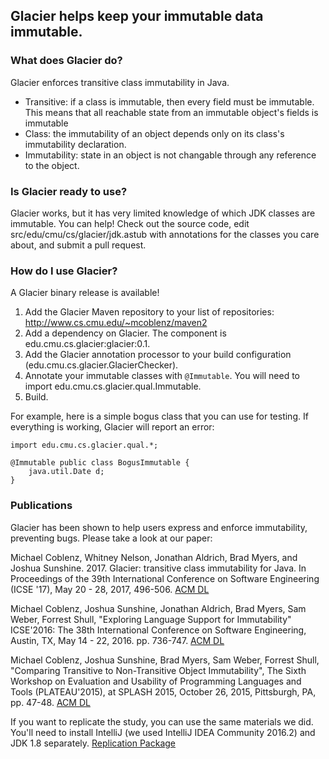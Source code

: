## Glacier helps keep your immutable data immutable.

### What does Glacier do? ###
Glacier enforces transitive class immutability in Java.
* Transitive: if a class is immutable, then every field must be immutable. This means that all reachable state from an immutable object's fields is immutable
* Class: the immutability of an object depends only on its class's immutability declaration.
* Immutability: state in an object is not changable through any reference to the object.

### Is Glacier ready to use? ###
Glacier works, but it has very limited knowledge of which JDK classes are immutable. You can help! Check out the source code, edit src/edu/cmu/cs/glacier/jdk.astub with annotations for the classes you care about, and submit a pull request. 

### How do I use Glacier? ###
A Glacier binary release is available!
1. Add the Glacier Maven repository to your list of repositories: http://www.cs.cmu.edu/~mcoblenz/maven2
2. Add a dependency on Glacier. The component is edu.cmu.cs.glacier:glacier:0.1.
3. Add the Glacier annotation processor to your build configuration (edu.cmu.cs.glacier.GlacierChecker).
4. Annotate your immutable classes with `@Immutable`. You will need to import edu.cmu.cs.glacier.qual.Immutable.
5. Build.

For example, here is a simple bogus class that you can use for testing. If everything is working, Glacier will report an error:
~~~~
import edu.cmu.cs.glacier.qual.*;

@Immutable public class BogusImmutable {
    java.util.Date d;
}
~~~~

### Publications
Glacier has been shown to help users express and enforce immutability, preventing bugs. Please take a look at our paper:

Michael Coblenz, Whitney Nelson, Jonathan Aldrich, Brad Myers, and Joshua Sunshine. 2017. Glacier: transitive class immutability for Java. In Proceedings of the 39th 
International Conference on Software Engineering (ICSE '17), May 20 - 28, 2017,  496-506. [ACM DL](http://dl.acm.org/citation.cfm?id=3097428)

Michael Coblenz, Joshua Sunshine, Jonathan Aldrich, Brad Myers, Sam Weber, Forrest Shull, "Exploring Language Support for Immutability" ICSE'2016: The 38th International Conference on Software Engineering, Austin, TX, May 14 - 22, 2016. pp. 736-747. [ACM DL](http://dl.acm.org/citation.cfm?id=2884798)

Michael Coblenz, Joshua Sunshine, Brad Myers, Sam Weber, Forrest Shull, "Comparing Transitive to Non-Transitive Object Immutability", The Sixth Workshop on Evaluation and Usability of Programming Languages and Tools (PLATEAU'2015), at SPLASH 2015, October 26, 2015, Pittsburgh, PA, pp. 47-48. [ACM DL](http://dl.acm.org/citation.cfm?id=2846688)

If you want to replicate the study, you can use the same materials we did. You'll need to install IntelliJ (we used IntelliJ IDEA Community 2016.2) and JDK 1.8 separately. [Replication Package](https://raw.githubusercontent.com/mcoblenz/Glacier/master/ReplicationPackage.zip)
